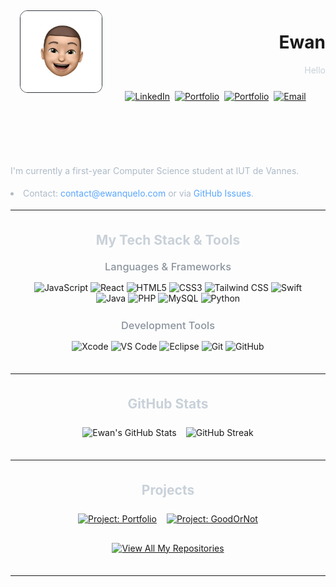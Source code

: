 <img src="src/tetesticker.png" alt="Ewan's Sticker" width="130px" align="left" style="border-radius: 12px; border: 1px solid #30363D; margin: 5px 5px 15px 15px" />

<div align="right">
 
  <h1>Ewan</h1>
 
  <p style="color: #C9D1D9;">Hello</p>
  <a href="https://github.com/EwanQuelo">
  </a>
 
</div>

<div align="center" style="margin-top: 25px; margin-bottom: 35px;">
  <a href="https://www.linkedin.com/in/ewan-quelo" target="_blank" rel="noopener noreferrer"><img src="https://img.shields.io/badge/LinkedIn-0A66C2?style=flat-square&logo=linkedin&logoColor=white" alt="LinkedIn"></a> 
  <a href="https://ewanquelo.com" target="_blank" rel="noopener noreferrer"><img src="https://img.shields.io/badge/Portfolio-ewanquelo.com-232323?style=flat-square&logo=icloud&logoColor=white&labelColor=58A6FF" alt="Portfolio"></a> 
  <a href="https://ewanquelo.github.io/gitfolio/?user=EwanQuelo&color=e0e0e0" target="_blank" rel="noopener noreferrer"><img src="https://img.shields.io/badge/GITPortfolio-232323?style=flat-square&logo=icloud&logoColor=white&labelColor=58A6FF" alt="Portfolio"></a> 
  <a href="mailto:contact@ewanquelo.com"><img src="https://img.shields.io/badge/Email_Me-EA4335?style=flat-square&logo=gmail&logoColor=white" alt="Email"></a>
</div>

<br>
<br>
<br>
 <div style="color: #ADBAC7; line-height: 1.6; max-width: 700px; margin: 0 auto; text-align: left; ">
    <p align="left">I'm currently a first-year Computer Science student at IUT de Vannes.</p>
      <li align="left">Contact: <a href="mailto:contact@ewanquelo.com" style="color: #58A6FF; text-decoration: none;">contact@ewanquelo.com</a> or via <a href="https://github.com/EwanQuelo/EwanQuelo/issues" style="color: #58A6FF; text-decoration: none;">GitHub Issues</a>.</li>
  </div>

---

<div style="margin: 35px auto; max-width: 900px; padding: 0 15px;">
  <h2 align="center" style="color: #C9D1D9; margin-bottom: 10px;">My Tech Stack & Tools</h2>

  <h3 align="center" style="color: #8B949E; font-weight: 500; margin-top: 20px; margin-bottom: 15px;">Languages & Frameworks</h3>
  <p align="center">
    <img src="https://img.shields.io/badge/JavaScript-F7DF1E?style=flat-square&logo=javascript&logoColor=black" alt="JavaScript">
    <img src="https://img.shields.io/badge/React-20232A?style=flat-square&logo=react&logoColor=61DAFB" alt="React">
    <img src="https://img.shields.io/badge/HTML5-E34F26?style=flat-square&logo=html5&logoColor=white" alt="HTML5">
    <img src="https://img.shields.io/badge/CSS3-1572B6?style=flat-square&logo=css3&logoColor=white" alt="CSS3">
    <img src="https://img.shields.io/badge/Tailwind_CSS-06B6D4?style=flat-square&logo=tailwindcss&logoColor=white" alt="Tailwind CSS">
    <img src="https://img.shields.io/badge/Swift-F05138?style=flat-square&logo=swift&logoColor=white" alt="Swift">
    <img src="https://img.shields.io/badge/Java-007396?style=flat-square&logo=openjdk&logoColor=white" alt="Java">
    <img src="https://img.shields.io/badge/PHP-777BB4?style=flat-square&logo=php&logoColor=white" alt="PHP">
    <img src="https://img.shields.io/badge/MySQL-005C84?style=flat-square&logo=mysql&logoColor=F29111" alt="MySQL">
    <img src="https://img.shields.io/badge/Python-3776AB?style=flat-square&logo=python&logoColor=white" alt="Python">
  </p>

  <h3 align="center" style="color: #8B949E; font-weight: 500; margin-top: 25px; margin-bottom: 15px;">Development Tools</h3>
  <p align="center">
    <img src="https://img.shields.io/badge/Xcode-1575F9?style=flat-square&logo=xcode&logoColor=white" alt="Xcode">
    <img src="https://img.shields.io/badge/VS_Code-007ACC?style=flat-square&logo=visualstudiocode&logoColor=white" alt="VS Code">
    <img src="https://img.shields.io/badge/Eclipse-43328A?style=flat-square&logo=eclipseide&logoColor=white" alt="Eclipse">
    <img src="https://img.shields.io/badge/Git-F05032?style=flat-square&logo=git&logoColor=white" alt="Git">
    <img src="https://img.shields.io/badge/GitHub-181717?style=flat-square&logo=github&logoColor=white" alt="GitHub">
  </p>
</div>

---

<div style="margin: 35px auto; max-width: 900px; padding: 0 15px;">
  <h2 align="center" style="color: #C9D1D9; margin-bottom: 25px;">GitHub Stats</h2>
  <div align="center" style="display: flex; justify-content: center; align-items: flex-start; flex-wrap: wrap; gap: 15px;">
    <img src="https://github-readme-stats.vercel.app/api?username=EwanQuelo&show_icons=true&hide_border=true&rank_icon=github&bg_color=0D1117&title_color=58A6FF&icon_color=58A6FF&text_color=C9D1D9&border_radius=8" alt="Ewan's GitHub Stats"/>
      <img src="https://github-readme-streak-stats.herokuapp.com?user=EwanQuelo&theme=github-dark-blue&hide_border=true&border_radius=8&date_format=j%20M%5B%20Y%5D" alt="GitHub Streak" />
   
   
  </div>
  <div align="center" style="margin-top: 20px;">
  <!-- <img src="https://github-readme-stats.vercel.app/api/top-langs/?username=EwanQuelo&layout=compact&hide_border=true&bg_color=0D1117&title_color=58A6FF&text_color=C9D1D9&langs_count=6&border_radius=8&hide=html,css" alt="Ewan's Top Languages"/> -->
  </div>
</div>

---

<div style="margin: 35px auto; max-width: 900px; padding: 0 15px;">
  <h2 align="center" style="color: #C9D1D9; margin-bottom: 25px;">Projects</h2>
  <div align="center" style="display: flex; flex-wrap: wrap; justify-content: center; gap: 16px;">
    <a href="https://github.com/EwanQuelo/gitfolio" target="_blank" rel="noopener noreferrer">
      <img src="https://github-readme-stats.vercel.app/api/pin/?username=EwanQuelo&repo=gitfolio&hide_border=true&bg_color=0D1117&title_color=58A6FF&icon_color=58A6FF&text_color=C9D1D9&border_radius=8" alt="Project: Portfolio">
    </a>
    <a href="https://github.com/EwanQuelo/SAE-Secouriste" target="_blank" rel="noopener noreferrer">
      <img src="https://github-readme-stats.vercel.app/api/pin/?username=EwanQuelo&repo=SAE-Secouriste&hide_border=true&bg_color=0D1117&title_color=58A6FF&icon_color=58A6FF&text_color=C9D1D9&border_radius=8" alt="Project: GoodOrNot">
    </a>
  </div>
  <p align="center" style="margin-top: 30px;">
    <a href="https://github.com/EwanQuelo?tab=repositories" target="_blank" rel="noopener noreferrer">
      <img alt="View All My Repositories" src="https://img.shields.io/badge/View_All_My_Repositories-0D1117?style=for-the-badge&logo=github&logoColor=white&labelColor=58A6FF">
    </a>
  </p>
</div>

---

